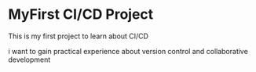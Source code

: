 # MyFirst CI/CD Project

This is my first project to learn about CI/CD

i want to gain practical experience about version control and collaborative development
